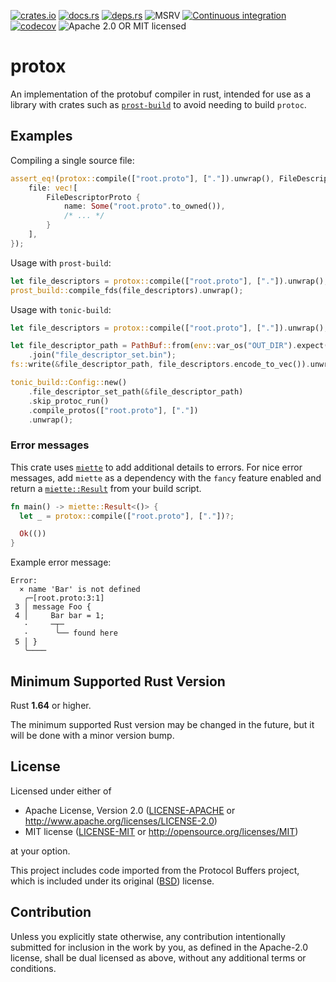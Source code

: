 [![crates.io](https://img.shields.io/crates/v/protox.svg)](https://crates.io/crates/protox/)
[![docs.rs](https://docs.rs/protox/badge.svg)](https://docs.rs/protox/)
[![deps.rs](https://deps.rs/crate/protox/0.4.1/status.svg)](https://deps.rs/crate/protox)
![MSRV](https://img.shields.io/badge/rustc-1.64+-blue.svg)
[![Continuous integration](https://github.com/andrewhickman/protox/actions/workflows/ci.yml/badge.svg)](https://github.com/andrewhickman/protox/actions/workflows/ci.yml)
[![codecov](https://codecov.io/gh/andrewhickman/protox/branch/main/graph/badge.svg?token=9YKHGUUPUX)](https://codecov.io/gh/andrewhickman/protox)
![Apache 2.0 OR MIT licensed](https://img.shields.io/badge/license-Apache2.0%2FMIT-blue.svg)

# protox

An implementation of the protobuf compiler in rust, intended for use as a library with crates such as [`prost-build`](https://crates.io/crates/prost-build) to avoid needing to build `protoc`.

## Examples

Compiling a single source file:

```rust
assert_eq!(protox::compile(["root.proto"], ["."]).unwrap(), FileDescriptorSet {
    file: vec![
        FileDescriptorProto {
            name: Some("root.proto".to_owned()),
            /* ... */
        }
    ],
});
```

Usage with `prost-build`:

```rust
let file_descriptors = protox::compile(["root.proto"], ["."]).unwrap();
prost_build::compile_fds(file_descriptors).unwrap();
```

Usage with `tonic-build`:

```rust
let file_descriptors = protox::compile(["root.proto"], ["."]).unwrap();

let file_descriptor_path = PathBuf::from(env::var_os("OUT_DIR").expect("OUT_DIR not set"))
    .join("file_descriptor_set.bin");
fs::write(&file_descriptor_path, file_descriptors.encode_to_vec()).unwrap();

tonic_build::Config::new()
    .file_descriptor_set_path(&file_descriptor_path)
    .skip_protoc_run()
    .compile_protos(["root.proto"], ["."])
    .unwrap();
```

### Error messages

This crate uses [`miette`](https://crates.io/crates/miette) to add additional details to errors. For nice error messages, add `miette` as a dependency with the `fancy` feature enabled and return a [`miette::Result`](https://docs.rs/miette/latest/miette/type.Result.html) from your build script.

```rust
fn main() -> miette::Result<()> {
  let _ = protox::compile(["root.proto"], ["."])?;

  Ok(())
}
```

Example error message:

```
Error:
  × name 'Bar' is not defined
   ╭─[root.proto:3:1]
 3 │ message Foo {
 4 │     Bar bar = 1;
   ·     ─┬─
   ·      ╰── found here
 5 │ }
   ╰────
```

## Minimum Supported Rust Version

Rust **1.64** or higher.

The minimum supported Rust version may be changed in the future, but it will be
done with a minor version bump.

## License

Licensed under either of

 * Apache License, Version 2.0
   ([LICENSE-APACHE](LICENSE-APACHE) or http://www.apache.org/licenses/LICENSE-2.0)
 * MIT license
   ([LICENSE-MIT](LICENSE-MIT) or http://opensource.org/licenses/MIT)

at your option.

This project includes code imported from the Protocol Buffers project, which is
included under its original ([BSD][2]) license.

[2]: https://github.com/protocolbuffers/protobuf/blob/master/LICENSE

## Contribution

Unless you explicitly state otherwise, any contribution intentionally submitted
for inclusion in the work by you, as defined in the Apache-2.0 license, shall be
dual licensed as above, without any additional terms or conditions.
